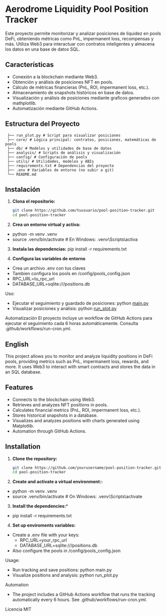 # Aerodrome Liquidity Pool Position Tracker

Este proyecto permite monitorizar y analizar posiciones de liquidez en pools DeFi, obteniendo métricas como PnL, impermanent loss, recompensas y más. Utiliza Web3 para interactuar con contratos inteligentes y almacena los datos en una base de datos SQL.

## Características

- Conexión a la blockchain mediante Web3.
- Obtención y análisis de posiciones NFT en pools.
- Cálculo de métricas financieras (PnL, ROI, impermanent loss, etc.).
- Almacenamiento de snapshots históricos en base de datos.
- Visualización y análisis de posiciones mediante graficos generados con mathplotlib.
- Automatización mediante GitHub Actions.

## Estructura del Proyecto
```` ├── main.py # Script principal: conecta, analiza y guarda posiciones 
 ├── run_plot.py # Script para visualizar posiciones 
 ├── core/ # Lógica principal: contratos, posiciones, matemáticas de pools 
 ├── db/ # Modelos y utilidades de base de datos 
 ├── analysis/ # Scripts de análisis y visualización 
 ├── config/ # Configuración de pools 
 ├── utils/ # Utilidades, modelos y ABIs 
 ├── requirements.txt # Dependencias del proyecto 
 ├── .env # Variables de entorno (no subir a git) 
 └── README.md
````
 
## Instalación

1. **Clona el repositorio:**
   ```sh
   git clone https://github.com/tuusuario/pool-position-tracker.git
   cd pool-position-tracker

2. **Crea un entorno virtual y activa:**
- python -m venv .venv
- source .venv/bin/activate  # En Windows: .venv\Scripts\activa

3. **Instala las dependencias:**
pip install -r requirements.txt

4. **Configura las variables de entorno**
- Crea un archivo .env con tus claves
- Tambien configura los pools en /config/pools_config.json
- RPC_URL=tu_rpc_url
- DATABASE_URL=sqlite:///positions.db

Uso:
- Ejecutar el seguimiento y guardado de posiciones: python [main.py](http://_vscodecontentref_/4)
- Visualizar posiciones y análisis: python [run_plot.py](http://_vscodecontentref_/5)

Automatización
El proyecto incluye un workflow de GitHub Actions para ejecutar el seguimiento cada 6 horas automáticamente. Consulta .github/workflows/run-cron.yml.

## English

This project allows you to monitor and analyze liquidity positions in DeFi pools, providing metrics such as PnL, impermanent loss, rewards, and more. It uses Web3 to interact with smart contracts and stores the data in an SQL database.

## Features

- Connects to the blockchain using Web3.  
- Retrieves and analyzes NFT positions in pools.  
- Calculates financial metrics (PnL, ROI, impermanent loss, etc.).  
- Stores historical snapshots in a database.  
- Visualizes and analyzes positions with charts generated using Matplotlib.  
- Automation through GitHub Actions.

## Installation

1. **Clone the repository:**
   ```sh
   git clone https://github.com/yourusername/pool-position-tracker.git
   cd pool-position-tracker
   
2. **Create and activate a virtual environment::**
- python -m venv .venv
- source .venv/bin/activate  # On Windows: .venv\Scripts\activate

3. **Install the dependencies:***
- pip install -r requirements.txt

4. **Set up enviroments variables:**
- Create a .env file with your keys:
   - RPC_URL=your_rpc_url
   - DATABASE_URL=sqlite:///positions.db
- Also configure the pools in /config/pools_config.json

Usage:
- Run tracking and save positions: python main.py
- Visualize positions and analysis: python run_plot.py

Automation
- The project includes a GitHub Actions workflow that runs the tracking automatically every 6 hours.
See .github/workflows/run-cron.yml.


Licencia
MIT

